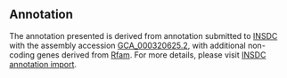 

Annotation
----------

The annotation presented is derived from annotation submitted to
[INSDC](http://www.insdc.org) with the assembly accession
[GCA\_000320625.2](http://www.ebi.ac.uk/ena/data/view/GCA_000320625.2),
with additional non-coding genes derived from
[Rfam](http://rfam.xfam.org/). For more details, please visit [INSDC
annotation
import](http://ensemblgenomes.org/info/data/insdc_annotation).
